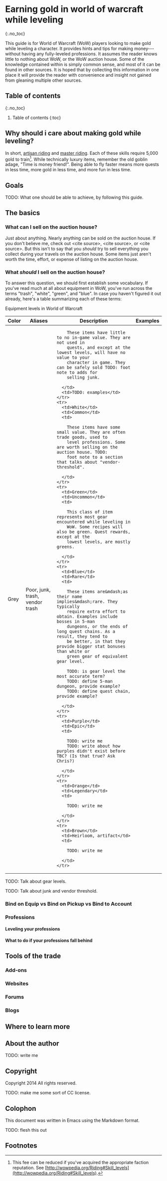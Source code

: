 # Earning gold in world of warcraft while leveling
{:.no_toc}

This guide is for World of Warcraft (WoW) players looking to make gold while
leveling a character. It provides hints and tips for making money---without
having any fully-leveled professions. It assumes the reader knows little to
nothing about WoW, or the WoW auction house. Some of the knowledge contained
within is simply common sense, and most of it can be found in other
sources. It is hoped that by collecting this information in one place it will
provide the reader with convenience and insight not gained from gleaning
multiple other sources.

## Table of contents
{:.no_toc}

1. Table of contents
{:toc}

## Why should i care about making gold while leveling?

In short, [artisan riding](http://www.wowhead.com/spell=34091) and
[master riding](http://www.wowhead.com/spell=90265). Each of these skills
require 5,000 gold to train[^reduceable-by-faction-reputation]. While
technically luxury items, remember the old goblin adage, "Time is money
friend!". Being able to fly faster means more quests in less time, more gold
in less time, and more fun in less time.

## Goals

TODO: What one should be able to achieve, by following this guide.

## The basics

### What can I sell on the auction house?

Just about anything. Nearly anything can be sold on the auction house. If you
don't believe me, check out &lt;cite source&gt;, &lt;cite source&gt;, or &lt;cite
source&gt;. But this isn't to say that you _should_ try to sell everything you
collect during your travels on the auction house. Some items just aren't worth
the time, effort, or expense of listing on the auction house.


### What _should_ I sell on the auction house?

To answer this question, we should first establish some vocabulary. If you've
read much at all about equipment in WoW, you've run across the terms "trash",
"white", "green", and "blue". In case you haven't figured it out already,
here's a table summarizing each of these terms:

<table>
  <summary>Equipment levels in World of Warcraft</summary>
  <thead>
    <tr>
      <th>Color</th>
      <th>Aliases</th>
      <th>Description</th>
      <th>Examples</th>
    </tr>
  </thead>
  <tbody>
    <tr>
      <td>Grey</td>
      <td>Poor, junk, trash, vendor trash</td>
      <td>

        These items have little to no in-game value. They are not used in
        quests, and except at the lowest levels, will have no value to your
        character in game. They can be safely sold TODO: foot note to adds for
        selling junk.

      </td>
      <td>TODO: examples</td>
    </tr>
    <tr>
      <td>White</td>
      <td>Common</td>
      <td>

        These items have some small value. They are often trade goods, used to
        level professions. Some are worth selling on the auction house. TODO:
        foot note to a section that talks about "vendor-threshold".

      </td>
    </tr>
    <tr>
      <td>Green</td>
      <td>Uncommon</td>
      <td>

        This class of item represents most gear encountered while leveling in
        WoW. Some recipes will also be green. Quest rewards, except at the
        lowest levels, are mostly greens.

      </td>
    </tr>
    <tr>
      <td>Blue</td>
      <td>Rare</td>
      <td>

        These items are&mdash;as their name implies&mdash;rare. They typically
        require extra effort to obtain. Examples include bosses in 5-man
        dungeons, or the ends of long quest chains. As a result, they tend to
        be better, in that they provide bigger stat bonuses than white or
        green gear of equivalent gear level.

        TODO: is gear level the most accurate term?
        TODO: define 5-man dungeon, provide example?
        TODO: define quest chain, provide example?

      </td>
    </tr>
    <tr>
      <td>Purple</td>
      <td>Epic</td>
      <td>

        TODO: write me
        TODO: write about how purples didn't exist before TBC? (Is that true? Ask Chris?)

      </td>
    </tr>
    <tr>
      <td>Orange</td>
      <td>Legendary</td>
      <td>

        TODO: write me

      </td>
    </tr>
    <tr>
      <td>Brown</td>
      <td>Heirloom, artifact</td>
      <td>

        TODO: write me

      </td>
    </tr>
  </tbody>
</table>

TODO: Talk about gear levels.

TODO: Talk about junk and vendor threshold.

### Bind on Equip vs Bind on Pickup vs Bind to Account

### Professions

#### Leveling your professions

#### What to do if your professions fall behind

## Tools of the trade

### Add-ons

### Websites

### Forums

### Blogs

## Where to learn more

## About the author

TODO: write me

## Copyright

Copyright 2014 All rights reserved.

TODO: make me some sort of CC license.

## Colophon

This document was written in Emacs using the Markdown format.

TODO: flesh this out

## Footnotes

[^reduceable-by-faction-reputation]: This fee can be reduced if you've
    acquired the appropriate faction reputation. See
    [http://wowpedia.org/Riding#Skill_levels](http://wowpedia.org/Riding#Skill_levels).
